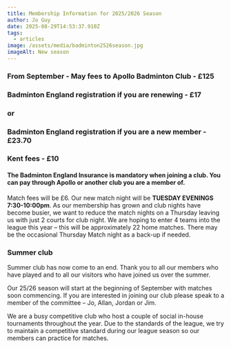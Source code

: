 ```yaml
---
title: Membership Information for 2025/2026 Season
author: Jo Guy
date: 2025-08-29T14:53:37.910Z
tags:
  - articles
image: /assets/media/badminton2526season.jpg
imageAlt: New season
---
```

### From September - May fees to Apollo Badminton Club - £125

### Badminton England registration if you are renewing - £17

### or

### Badminton England registration if you are a new member - £23.70

### Kent fees - £10


#### The Badminton England Insurance is mandatory when joining a club. You can pay through Apollo or another club you are a member of.

Match fees will be £6. Our new match night will be **TUESDAY EVENINGS 7:30-10:00pm**. As our membership has grown and club nights have become busier, we want to reduce the match nights on a Thursday leaving us with just 2 courts for club night. We are hoping to enter 4 teams into the league this year – this will be approximately 22 home matches. There may be the occasional Thursday Match night as a back-up if needed.

### Summer club

S﻿ummer club has now come to an end. Thank you to all our members who have played and to all our visitors who have joined us over the summer.

Our 25/26 season will start at the beginning of September with matches soon commencing. If you are interested in joining our club please speak to a member of the committee – Jo, Allan, Jordan or Jim.

We are a busy competitive club who host a couple of social in-house tournaments throughout the year. Due to the standards of the league, we try to maintain a competitive standard during our league season so our members can practice for matches.